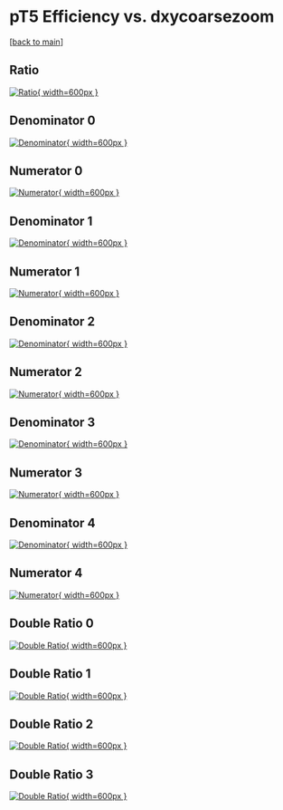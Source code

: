 # pT5 Efficiency vs. dxycoarsezoom

[[back to main](./)]



## Ratio

[![Ratio](../mtv/var/pT5_xtr_211_1_eff_dxycoarsezoom.png){ width=600px }](../mtv/var/pT5_xtr_211_1_eff_dxycoarsezoom.pdf)

## Denominator 0

[![Denominator](../mtv/den/pT5_xtr_211_1_eff_dxycoarsezoom_den0.png){ width=600px }](../mtv/den/pT5_xtr_211_1_eff_dxycoarsezoom_den0.pdf)

## Numerator 0

[![Numerator](../mtv/num/pT5_xtr_211_1_eff_dxycoarsezoom_num0.png){ width=600px }](../mtv/num/pT5_xtr_211_1_eff_dxycoarsezoom_num0.pdf)

## Denominator 1

[![Denominator](../mtv/den/pT5_xtr_211_1_eff_dxycoarsezoom_den1.png){ width=600px }](../mtv/den/pT5_xtr_211_1_eff_dxycoarsezoom_den1.pdf)

## Numerator 1

[![Numerator](../mtv/num/pT5_xtr_211_1_eff_dxycoarsezoom_num1.png){ width=600px }](../mtv/num/pT5_xtr_211_1_eff_dxycoarsezoom_num1.pdf)

## Denominator 2

[![Denominator](../mtv/den/pT5_xtr_211_1_eff_dxycoarsezoom_den2.png){ width=600px }](../mtv/den/pT5_xtr_211_1_eff_dxycoarsezoom_den2.pdf)

## Numerator 2

[![Numerator](../mtv/num/pT5_xtr_211_1_eff_dxycoarsezoom_num2.png){ width=600px }](../mtv/num/pT5_xtr_211_1_eff_dxycoarsezoom_num2.pdf)

## Denominator 3

[![Denominator](../mtv/den/pT5_xtr_211_1_eff_dxycoarsezoom_den3.png){ width=600px }](../mtv/den/pT5_xtr_211_1_eff_dxycoarsezoom_den3.pdf)

## Numerator 3

[![Numerator](../mtv/num/pT5_xtr_211_1_eff_dxycoarsezoom_num3.png){ width=600px }](../mtv/num/pT5_xtr_211_1_eff_dxycoarsezoom_num3.pdf)

## Denominator 4

[![Denominator](../mtv/den/pT5_xtr_211_1_eff_dxycoarsezoom_den4.png){ width=600px }](../mtv/den/pT5_xtr_211_1_eff_dxycoarsezoom_den4.pdf)

## Numerator 4

[![Numerator](../mtv/num/pT5_xtr_211_1_eff_dxycoarsezoom_num4.png){ width=600px }](../mtv/num/pT5_xtr_211_1_eff_dxycoarsezoom_num4.pdf)

## Double Ratio 0

[![Double Ratio](../mtv/ratio/pT5_xtr_211_1_eff_dxycoarsezoom_ratio0.png){ width=600px }](../mtv/ratio/pT5_xtr_211_1_eff_dxycoarsezoom_ratio0.pdf)

## Double Ratio 1

[![Double Ratio](../mtv/ratio/pT5_xtr_211_1_eff_dxycoarsezoom_ratio1.png){ width=600px }](../mtv/ratio/pT5_xtr_211_1_eff_dxycoarsezoom_ratio1.pdf)

## Double Ratio 2

[![Double Ratio](../mtv/ratio/pT5_xtr_211_1_eff_dxycoarsezoom_ratio2.png){ width=600px }](../mtv/ratio/pT5_xtr_211_1_eff_dxycoarsezoom_ratio2.pdf)

## Double Ratio 3

[![Double Ratio](../mtv/ratio/pT5_xtr_211_1_eff_dxycoarsezoom_ratio3.png){ width=600px }](../mtv/ratio/pT5_xtr_211_1_eff_dxycoarsezoom_ratio3.pdf)

